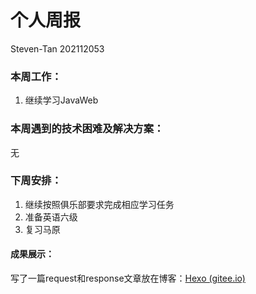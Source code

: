 # 个人周报

Steven-Tan 202112053

### 本周工作：

1. 继续学习JavaWeb

### 本周遇到的技术困难及解决方案：

无

### 下周安排：

1. 继续按照俱乐部要求完成相应学习任务
2. 准备英语六级
3. 复习马原

#### 成果展示：

写了一篇request和response文章放在博客：[Hexo (gitee.io)](https://tan-siwen.gitee.io/)